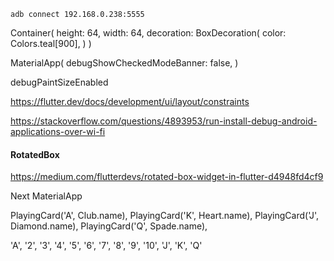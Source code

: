 `adb connect 192.168.0.238:5555`

Container(
  height: 64,
  width: 64,
  decoration: BoxDecoration(
    color: Colors.teal[900],
  )
)

MaterialApp(
  debugShowCheckedModeBanner: false,
)

debugPaintSizeEnabled 

https://flutter.dev/docs/development/ui/layout/constraints

https://stackoverflow.com/questions/4893953/run-install-debug-android-applications-over-wi-fi


#### RotatedBox
https://medium.com/flutterdevs/rotated-box-widget-in-flutter-d4948fd4cf9


Next MaterialApp

PlayingCard('A', Club.name),
PlayingCard('K', Heart.name),
PlayingCard('J', Diamond.name),
PlayingCard('Q', Spade.name),

'A',
'2',
'3',
'4',
'5',
'6',
'7',
'8',
'9',
'10',
'J',
'K',
'Q'